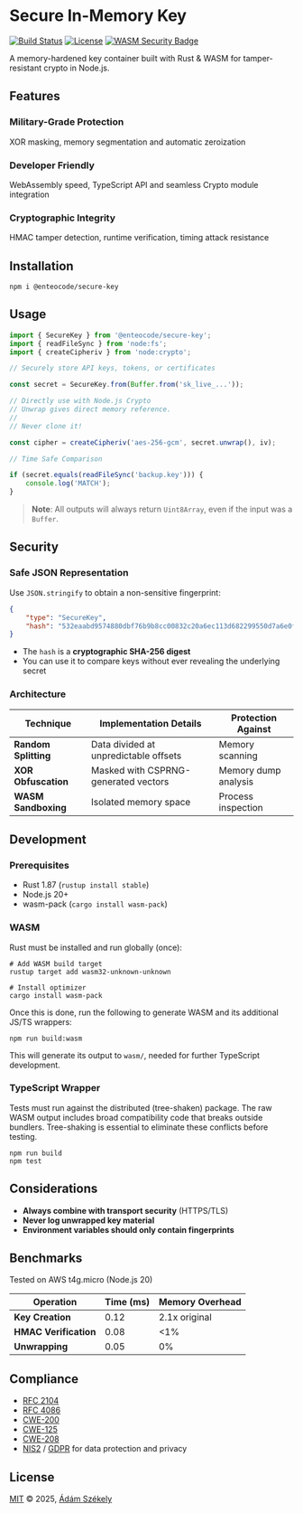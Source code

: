 # Secure In-Memory Key

[![Build Status](https://github.com/enteocode/secure-key/actions/workflows/ci.yml/badge.svg?branch=master)](https://github.com/enteocode/secure-key/actions/workflows/ci.yml)
[![License](https://img.shields.io/badge/license-MIT-blue)][L]
[![WASM Security Badge](https://img.shields.io/badge/WASM-Memory_Safe_Sandbox-blue)](https://webassembly.org/security/)

A memory-hardened key container built with Rust & WASM for tamper-resistant crypto in Node.js.


## Features

### Military-Grade Protection

XOR masking, memory segmentation and automatic zeroization

### Developer Friendly

WebAssembly speed, TypeScript API and seamless Crypto module integration

### Cryptographic Integrity  

HMAC tamper detection, runtime verification, timing attack resistance

## Installation

```shell
npm i @enteocode/secure-key
```

## Usage

```typescript
import { SecureKey } from '@enteocode/secure-key';
import { readFileSync } from 'node:fs';
import { createCipheriv } from 'node:crypto';

// Securely store API keys, tokens, or certificates

const secret = SecureKey.from(Buffer.from('sk_live_...'));

// Directly use with Node.js Crypto
// Unwrap gives direct memory reference.
// 
// Never clone it!

const cipher = createCipheriv('aes-256-gcm', secret.unwrap(), iv);

// Time Safe Comparison

if (secret.equals(readFileSync('backup.key'))) {
    console.log('MATCH');
}
```

> **Note**: All outputs will always return `Uint8Array`, even if the input was a `Buffer`.

## Security

### Safe JSON Representation

Use `JSON.stringify` to obtain a non-sensitive fingerprint:

```json
{
    "type": "SecureKey",
    "hash": "532eaabd9574880dbf76b9b8cc00832c20a6ec113d682299550d7a6e0f345e25"
}
```

- The `hash` is a **cryptographic SHA-256 digest**
- You can use it to compare keys without ever revealing the underlying secret

### Architecture

| Technique            | Implementation Details                | Protection Against   |
|----------------------|---------------------------------------|----------------------|
| **Random Splitting** | Data divided at unpredictable offsets | Memory scanning      |
| **XOR Obfuscation**  | Masked with CSPRNG-generated vectors  | Memory dump analysis |
| **WASM Sandboxing**  | Isolated memory space                 | Process inspection   |

## Development

### Prerequisites

- Rust 1.87 (`rustup install stable`)
- Node.js 20+
- wasm-pack (`cargo install wasm-pack`)

### WASM

Rust must be installed and run globally (once):

```shell
# Add WASM build target
rustup target add wasm32-unknown-unknown

# Install optimizer
cargo install wasm-pack
```

Once this is done, run the following to generate WASM and its additional JS/TS wrappers:

```shell
npm run build:wasm
```

This will generate its output to `wasm/`, needed for further TypeScript development.

### TypeScript Wrapper

Tests must run against the distributed (tree-shaken) package.
The raw WASM output includes broad compatibility code that breaks outside bundlers. Tree-shaking is essential to eliminate these conflicts before testing.

```shell
npm run build
npm test
```

## Considerations

- **Always combine with transport security** (HTTPS/TLS)
- **Never log unwrapped key material**
- **Environment variables should only contain fingerprints**

## Benchmarks

Tested on AWS t4g.micro (Node.js 20)

| Operation             | Time (ms) | Memory Overhead |
|-----------------------|-----------|-----------------|
| **Key Creation**      | 0.12      | 2.1x original   |
| **HMAC Verification** | 0.08      | <1%             |
| **Unwrapping**        | 0.05      | 0%              |

## Compliance

- [RFC 2104][R1]
- [RFC 4086][R2]
- [CWE-200][C1]
- [CWE-125][C2]
- [CWE-208][C3]
- [NIS2][N] / [GDPR][G] for data protection and privacy

## License

[MIT][L] © 2025, [Ádám Székely][A]


[A]: https://www.linkedin.com/in/enteocode/
[L]: http://www.opensource.org/licenses/MIT
[G]: https://commission.europa.eu/law/law-topic/data-protection_en
[N]: https://nis2directive.eu/

[R1]: https://tools.ietf.org/html/rfc2104
[R2]: https://tools.ietf.org/html/rfc4086
[C1]: https://cwe.mitre.org/data/definitions/200.html
[C2]: https://cwe.mitre.org/data/definitions/125.html
[C3]: https://cwe.mitre.org/data/definitions/208.html
